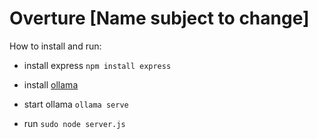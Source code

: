 # Overture [Name subject to change]

How to install and run:

- install express
  ```npm install express```

- install [ollama](https://ollama.com/download)

- start ollama
```ollama serve```

- run
```sudo node server.js```
